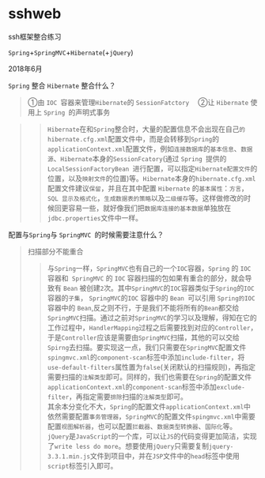 # sshweb
ssh框架整合练习  
  
`Spring`+`SpringMVC`+`Hibernate`(+`jQuery`)  
  
2018年6月

`Spring` 整合 `Hibernate` 整合什么？  
>①由 `IOC `容器来管理` Hibernate `的 `SessionFatctory  `
②让 `Hibernate` 使用上 `Spring `的声明式事务  
  
>>`Hibernate`在和`Spring`整合时，大量的配置信息不会出现在自己`的hibernate.cfg.xml`配置文件中，而是会转移到`Spring`的`applicationContext.xml`配置文件，例如`连接数据库`的`基本信息`、`数据源`、`Hibernate`本身的`SessionFcatory`(通过 `Spring `提供的 `LocalSessionFactoryBean `进行配置，可以指定`Hibernate配置文件`的位置，以及`映射文件`的位置)等。`Hibernate`本身的`hibernate.cfg.xml`配置文件建议`保留`，并且在其中配置 `Hibernate` 的`基本属性`：`方言`，`SQL 显示及格式化`，`生成数据表的策略`以及`二级缓存`等。这样做修改的时候回更容易一些，就好像我们把`数据库连接的基本数据`单独放在`jdbc.properties`文件中一样。

配置与` Spring `与 `SpringMVC `的时候需要注意什么？  
>扫描部分不能重合  
>>与`Spring`一样，`SpringMVC`也有自己的一个`IOC`容器，`Spring` 的 `IOC `容器和` SpringMVC` 的 `IOC` 容器扫描的包如果有重合的部分，就会导致有 `Bean` 被创建`2`次。其中`SpringMVC`的`IOC`容器类似于`Spring`的`IOC`容器的`子集`， `SpringMVC`的`IOC` 容器中的 `Bean `可以引用 `Spring的IOC` 容器中的 `Bean`,反之则不行，于是我们不能将所有的`Bean`都交给`SpringMVC`扫描。通过之前对`SpringMVC`的学习以及理解，得知在它的工作过程中，`HandlerMapping`过程之后需要找到对应的`Controller`，于是`Controller`应该是需要由`SpringMVC`扫描，其他的可以交给`Spirng`去扫描。要实现这一点，我们只需要在`SpringMVC`配置文件`spingmvc.xml`的`component-scan`标签中添加`include-filter`，将`use-default-filters`属性置为`false`(关闭默认的扫描规则)，再指定需要扫描的`注解类型`即可。同样的，我们也需要在`Spring`的配置文件`applicationContext.xml`的`component-scan`标签中添加`exclude-filter`，再指定需要`排除`扫描的`注解类型`即可。  
其余本分变化不大，`Spring`的配置文件`applicationContext.xml`中依然需要配置`事务管理器`，`SpringMVC`的配置文件`spingmvc.xml`中需要配置`视图解析器`，也可以配置`拦截器`、`数据类型转换器`、`国际化`等。  
`jQuery`是`JavaScript`的一个库，可以让`JS`的代码变得更加简洁，实现了`write less do more`。想要使用`jQuery`只需要复制`jquery-3.3.1.min.js`文件到项目中，并在`JSP`文件中的`head`标签中使用`script`标签引入即可。
